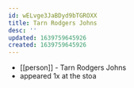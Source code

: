```yaml
---
id: wELvge3JaBDyd9bTGROXX
title: Tarn Rodgers Johns
desc: ''
updated: 1639759645926
created: 1639759645926
---
```



- [[person]] - Tarn Rodgers Johns
- appeared 1x at the stoa
